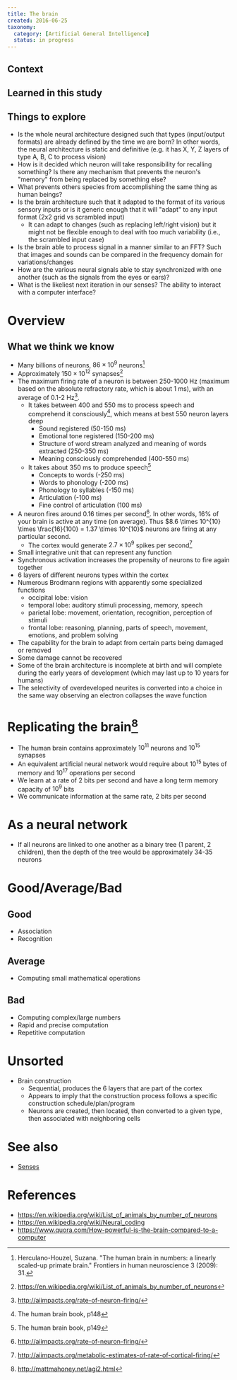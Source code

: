 ```yaml
---
title: The brain
created: 2016-06-25
taxonomy:
  category: [Artificial General Intelligence]
  status: in progress
---
```


## Context

## Learned in this study

## Things to explore
* Is the whole neural architecture designed such that types (input/output formats) are already defined by the time we are born? In other words, the neural architecture is static and definitive (e.g. it has X, Y, Z layers of type A, B, C to process vision)
* How is it decided which neuron will take responsibility for recalling something? Is there any mechanism that prevents the neuron's "memory" from being replaced by something else?
* What prevents others species from accomplishing the same thing as human beings?
* Is the brain architecture such that it adapted to the format of its various sensory inputs or is it generic enough that it will "adapt" to any input format (2x2 grid vs scrambled input)
	* It can adapt to changes (such as replacing left/right vision) but it might not be flexible enough to deal with too much variability (i.e., the scrambled input case)
* Is the brain able to process signal in a manner similar to an FFT? Such that images and sounds can be compared in the frequency domain for variations/changes
* How are the various neural signals able to stay synchronized with one another (such as the signals from the eyes or ears)?
* What is the likeliest next iteration in our senses? The ability to interact with a computer interface?

# Overview

## What we think we know
* Many billions of neurons, $86 \times 10^9$ neurons[^2]
* Approximately $150 \times 10^12$ synapses[^4]
* The maximum firing rate of a neuron is between 250-1000 Hz (maximum based on the absolute refractory rate, which is about 1 ms), with an average of 0.1-2 Hz[^3].
	* It takes between 400 and 550 ms to process speech and comprehend it consciously[^6], which means at best 550 neuron layers deep
		* Sound registered (50-150 ms)
		* Emotional tone registered (150-200 ms)
		* Structure of word stream analyzed and meaning of words extracted (250-350 ms)
		* Meaning consciously comprehended (400-550 ms)
	* It takes about 350 ms to produce speech[^7]
		* Concepts to words (-250 ms)
		* Words to phonology (-200 ms)
		* Phonology to syllables (-150 ms)
		* Articulation (-100 ms)
		* Fine control of articulation (100 ms)
* A neuron fires around 0.16 times per second[^3]. In other words, 16% of your brain is active at any time (on average). Thus $8.6 \times 10^{10} \times \frac{16}{100} = 1.37 \times 10^{10}$ neurons are firing at any particular second.
	* The cortex would generate $2.7 \times 10^9$ spikes per second[^5]
* Small integrative unit that can represent any function
* Synchronous activation increases the propensity of neurons to fire again together
* 6 layers of different neurons types within the cortex
* Numerous Brodmann regions with apparently some specialized functions
	* occipital lobe: vision
	* temporal lobe: auditory stimuli processing, memory, speech
	* parietal lobe: movement, orientation, recognition, perception of stimuli
	* frontal lobe: reasoning, planning, parts of speech, movement, emotions, and problem solving
* The capability for the brain to adapt from certain parts being damaged or removed
* Some damage cannot be recovered
* Some of the brain architecture is incomplete at birth and will complete during the early years of development (which may last up to 10 years for humans)
* The selectivity of overdeveloped neurites is converted into a choice in the same way observing an electron collapses the wave function

# Replicating the brain[^1]
* The human brain contains approximately $10^{11}$ neurons and $10^{15}$ synapses
* An equivalent artificial neural network would require about $10^{15}$ bytes of memory and $10^{17}$ operations per second
* We learn at a rate of 2 bits per second and have a long term memory capacity of $10^9$ bits
* We communicate information at the same rate, 2 bits per second

# As a neural network
* If all neurons are linked to one another as a binary tree (1 parent, 2 children), then the depth of the tree would be approximately 34-35 neurons

# Good/Average/Bad
## Good
* Association
* Recognition

## Average
* Computing small mathematical operations

## Bad
* Computing complex/large numbers
* Rapid and precise computation
* Repetitive computation

# Unsorted
* Brain construction
	* Sequential, produces the 6 layers that are part of the cortex
	* Appears to imply that the construction process follows a specific construction schedule/plan/program
	* Neurons are created, then located, then converted to a given type, then associated with neighboring cells

# See also
* [Senses](../senses)

# References
[^1]: http://mattmahoney.net/agi2.html
[^2]: Herculano-Houzel, Suzana. "The human brain in numbers: a linearly scaled-up primate brain." Frontiers in human neuroscience 3 (2009): 31.
[^3]: http://aiimpacts.org/rate-of-neuron-firing/
[^4]: https://en.wikipedia.org/wiki/List_of_animals_by_number_of_neurons
[^5]: http://aiimpacts.org/metabolic-estimates-of-rate-of-cortical-firing/
[^6]: The human brain book, p148
[^7]: The human brain book, p149

* https://en.wikipedia.org/wiki/List_of_animals_by_number_of_neurons
* https://en.wikipedia.org/wiki/Neural_coding
* https://www.quora.com/How-powerful-is-the-brain-compared-to-a-computer
